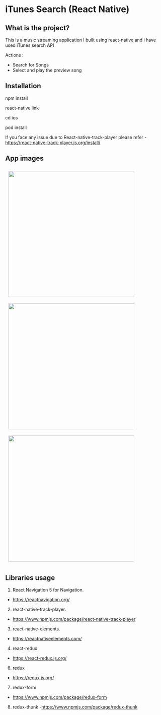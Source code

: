 # iTunes Search (React Native)

## What is the project?

This is a music streaming application I built using react-native and i have used iTunes search API

Actions :

- Search for Songs
- Select and play the preview song

## Installation

npm install

react-native link

cd ios

pod install

If you face any issue due to React-native-track-player please refer - https://react-native-track-player.js.org/install/


## App images

<img src="https://user-images.githubusercontent.com/13376149/99916859-b4363c00-2d32-11eb-8431-ba60e639616d.png" width="400" style="margin:10px"> <img src="https://user-images.githubusercontent.com/13376149/99916895-ed6eac00-2d32-11eb-9e4f-378abb31809c.png" width="400" style="margin:10px"> <img src="https://user-images.githubusercontent.com/13376149/99916908-04ad9980-2d33-11eb-8047-dc8ff7cdded1.png" width="400" style="margin:10px">

## Libraries usage

1. React Navigation 5 for Navigation.
- https://reactnavigation.org/

2. react-native-track-player.
- https://www.npmjs.com/package/react-native-track-player

3. react-native-elements.
- https://reactnativeelements.com/

4. react-redux
- https://react-redux.js.org/

6. redux 
- https://redux.js.org/

7. redux-form
- https://www.npmjs.com/package/redux-form

8. redux-thunk
-https://www.npmjs.com/package/redux-thunk


